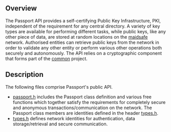 ## Overview

The Passport API provides a self-certifying Public Key Infrastructure, PKI, independent of the requirement for any central directory. A variety of key types are available for performing different tasks, while public keys, like any other piece of data, are stored at random locations on the [maidsafe][0] network. Authorised entities can retrieve public keys from the network in order to validate any other entity or perform various other operations both securely and autonomously. The API relies on a cryptographic component that forms part of the [common][1] project.      

## Description

The following files comprise Passport's public API.

* [passport.h][3] includes the Passport class definition and various free functions which together satisfy the requirements for completely secure and anonymous transactions/communication on the network. The Passport class members are identities defined in the header [types.h][4].
* [types.h][4] defines network identities for authentication, data storage/retrieval and secure communication. 

[0]: https://github.com/maidsafe/MaidSafe/wiki
[1]: https://github.com/maidsafe/MaidSafe-Common/wiki
[3]: https://github.com/maidsafe/MaidSafe-Passport/blob/master/include/maidsafe/passport/passport.h
[4]: https://github.com/maidsafe/MaidSafe-Passport/blob/master/include/maidsafe/passport/types.h
